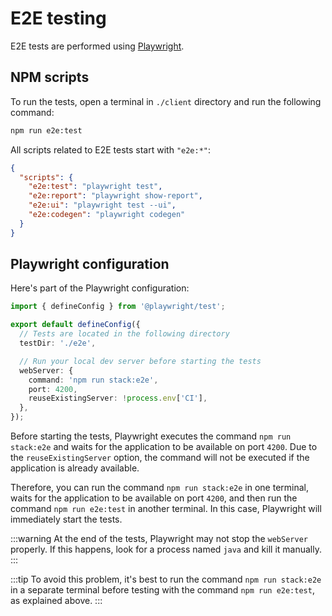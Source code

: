 # E2E testing

E2E tests are performed using [Playwright](https://playwright.dev/).

## NPM scripts

To run the tests, open a terminal in `./client` directory and run the following command:

```bash
npm run e2e:test
```

All scripts related to E2E tests start with `"e2e:*"`:

```json title="./client/package.json"
{
  "scripts": {
    "e2e:test": "playwright test",
    "e2e:report": "playwright show-report",
    "e2e:ui": "playwright test --ui",
    "e2e:codegen": "playwright codegen"
  }
}
```

## Playwright configuration

Here's part of the Playwright configuration:

```ts title="./client/playwright.config.ts"
import { defineConfig } from '@playwright/test';

export default defineConfig({
  // Tests are located in the following directory
  testDir: './e2e',

  // Run your local dev server before starting the tests
  webServer: {
    command: 'npm run stack:e2e',
    port: 4200,
    reuseExistingServer: !process.env['CI'],
  },
});
```

Before starting the tests, Playwright executes the command `npm run stack:e2e` and waits for the application to be available on port `4200`.
Due to the `reuseExistingServer` option, the command will not be executed if the application is already available.

Therefore, you can run the command `npm run stack:e2e` in one terminal, waits for the application to be available on port `4200`, and then run the command `npm run e2e:test` in another terminal.
In this case, Playwright will immediately start the tests.

:::warning
At the end of the tests, Playwright may not stop the `webServer` properly.
If this happens, look for a process named `java` and kill it manually.
:::

:::tip
To avoid this problem, it's best to run the command `npm run stack:e2e` in a separate terminal before testing with the command `npm run e2e:test`, as explained above.
:::
